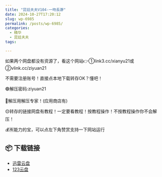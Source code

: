 ```yaml
---
title: "昆廷夫夫V104-一吻長瀞"
date: 2024-10-27T17:20:12
slug: wp-6985
permalink: /posts/wp-6985/
categories:
  - 精华
  - 昆廷夫夫
tags:

---
```


如果两个网盘都没有资源了，看这个网站👉①link3.cc/xianyu21或②vlink.cc/ziyuan21

不需要注册账号！直接点本地下载转存OK？懂吧！

🟢解压密码:ziyuan21

🔵解压用解压专家！(应用商店有)

🟡转存的链接网盘有教程！一定要看教程！按教程操作！不按教程操作你不会解压！

💰🈶能力的宝，可以点左下角赞赏支持一下网站运行

## 📦 下载链接
- [迅雷云盘](https://blziyuan21.com/pay-download/6985?key=40890bc95f&down_id=0)
- [123云盘](https://blziyuan21.com/pay-download/6985?key=40890bc95f&down_id=1)

